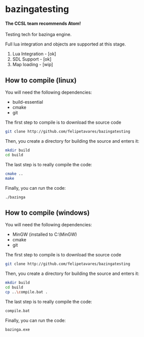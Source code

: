 bazingatesting
==============

#### The CCSL team recommends Atom!

Testing tech for bazinga engine.

Full lua integration and objects are supported at this stage.

1. Lua Integration  - [ok]
2. SDL Support      - [ok]
3. Map loading      - [wip]

How to compile (linux)
----------------------

You will need the following dependencies:

* build-essential
* cmake
* git

The first step to compile is to download the source code

```bash
git clone http://github.com/felipetavares/bazingatesting
```

Then, you create a directory for building the source and enters
it:

```bash
mkdir build
cd build
```

The last step is to really compile the code:

```bash
cmake ..
make
```

Finally, you can run the code:

```bash
./bazinga
```

How to compile (windows)
----------------------

You will need the following dependencies:

* MinGW (installed to C:\MinGW)
* cmake
* git

The first step to compile is to download the source code

```bash
git clone http://github.com/felipetavares/bazingatesting
```

Then, you create a directory for building the source and enters
it:

```bash
mkdir build
cd build
cp ..\compile.bat .
```

The last step is to really compile the code:

```bash
compile.bat
```

Finally, you can run the code:

```bash
bazinga.exe
```
